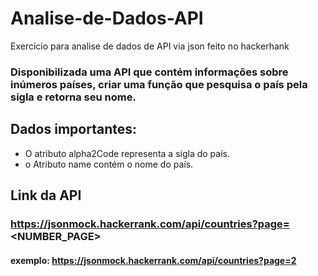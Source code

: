 # Analise-de-Dados-API
Exercício para analise  de dados de API via json feito no hackerhank

### Disponibilizada uma API que contém informações sobre inúmeros países, criar uma função que pesquisa o país pela sigla e retorna seu nome.

## Dados importantes: 
 - O atributo alpha2Code representa a sigla do país.
 - o Atributo name contém o nome do país.


## Link da API
### https://jsonmock.hackerrank.com/api/countries?page=<NUMBER_PAGE>
#### exemplo: https://jsonmock.hackerrank.com/api/countries?page=2
